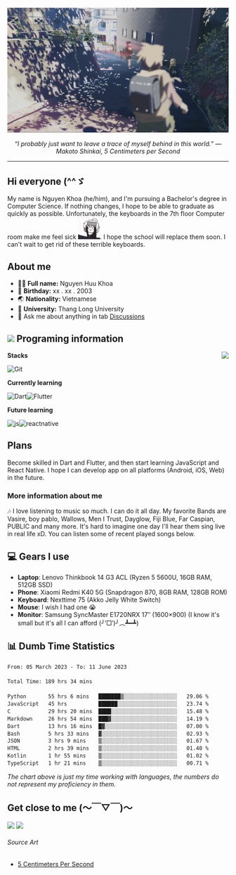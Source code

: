 ![header](asset/header.jpg)
<p align="center"><i>“I probably just want to leave a trace of myself behind in this world.” ― Makoto Shinkai, 5 Centimeters per Second</i></p>

---

## Hi everyone (^^ゞ

My name is Nguyen Khoa (he/him), and I'm pursuing a Bachelor's degree in Computer Science. If nothing changes, I hope to be able to graduate as quickly as possible. Unfortunately, the keyboards in the 7th floor Computer room make me feel sick <img src="https://raw.githubusercontent.com/kztera/kztera/main/asset/teri-smack.gif" width=50px>. I hope the school will replace them soon. I can't wait to get rid of these terrible keyboards.

## About me

-  👨‍💻 **Full name:** Nguyen Huu Khoa
-  🎂 **Birthday:** xx . xx . 2003
-  🌏 **Nationality:** Vietnamese
-  🏫 **University:** Thang Long University
-  💬 Ask me about anything in tab [Discussions](https://github.com/kztera/kztera/discussions)

## <img src="https://camo.githubusercontent.com/63371d36886ee658f5a97401f393e1ab1684b2fd3de674b8f5efc7d410b2a3d0/68747470733a2f2f6d656469612e67697068792e636f6d2f6d656469612f57556c706c634d704f43456d5447427442572f67697068792e676966" width=50px> Programing information

<a href="https://open.spotify.com/playlist/6hyAjJOdQf5xbhQl3a3Kff?si=dc332f50a11744ab"><img align="right" display="inline-block" vertical-align="right" src="https://spotify-recently-played-readme.vercel.app/api?user=31v5dhuuhzkkvv4cqimaphde2x6i&count=9&width=400"></a>

**Stacks**

![Git](https://img.shields.io/badge/GIT-E44C30?style=for-the-badge&logo=git&logoColor=white)

**Currently learning**

![Dart](https://img.shields.io/badge/Dart-0175C2?style=for-the-badge&logo=dart&logoColor=white)![Flutter](https://img.shields.io/badge/Flutter-02569B?style=for-the-badge&logo=flutter&logoColor=white)

**Future learning**

![js](https://img.shields.io/badge/JavaScript-323330?style=for-the-badge&logo=javascript&logoColor=F7DF1E)![reactnative](https://img.shields.io/badge/React_Native-20232A?style=for-the-badge&logo=react&logoColor=61DAFB)

## Plans

Become skilled in Dart and Flutter, and then start learning JavaScript and React Native. I hope I can develop app on all platforms (Android, iOS, Web) in the future.

### More information about me

🎶 I love listening to music so much. I can do it all day. My favorite Bands are Vasire, boy pablo, Wallows, Men I Trust, Dayglow, Fiji Blue, Far Caspian, PUBLIC and many more. It's hard to imagine one day I'll hear them sing live in real life xD. You can listen some of recent played songs below.

## 💻 Gears I use

-  **Laptop**: Lenovo Thinkbook 14 G3 ACL (Ryzen 5 5600U, 16GB RAM, 512GB SSD)
-  **Phone**: Xiaomi Redmi K40 5G (Snapdragon 870, 8GB RAM, 128GB ROM)
-  **Keyboard**: Nexttime 75 (Akko Jelly White Switch)
-  **Mouse**: I wish I had one 😭
-  **Monitor**: Samsung SyncMaster E1720NRX 17″ (1600×900) (I know it's small but it's all I can afford (╯‵□′)╯︵┻━┻)

## 📊 Dumb Time Statistics

<!--START_SECTION:waka-->

```txt
From: 05 March 2023 - To: 11 June 2023

Total Time: 189 hrs 34 mins

Python       55 hrs 6 mins   ███████▒░░░░░░░░░░░░░░░░░   29.06 %
JavaScript   45 hrs          ██████░░░░░░░░░░░░░░░░░░░   23.74 %
C            29 hrs 20 mins  ████░░░░░░░░░░░░░░░░░░░░░   15.48 %
Markdown     26 hrs 54 mins  ███▓░░░░░░░░░░░░░░░░░░░░░   14.19 %
Dart         13 hrs 16 mins  █▓░░░░░░░░░░░░░░░░░░░░░░░   07.00 %
Bash         5 hrs 33 mins   ▓░░░░░░░░░░░░░░░░░░░░░░░░   02.93 %
JSON         3 hrs 9 mins    ▒░░░░░░░░░░░░░░░░░░░░░░░░   01.67 %
HTML         2 hrs 39 mins   ▒░░░░░░░░░░░░░░░░░░░░░░░░   01.40 %
Kotlin       1 hr 55 mins    ▒░░░░░░░░░░░░░░░░░░░░░░░░   01.02 %
TypeScript   1 hr 21 mins    ▒░░░░░░░░░░░░░░░░░░░░░░░░   00.71 %
```

<!--END_SECTION:waka-->

_The chart above is just my time working with languages, the numbers do not represent my proficiency in them._

## Get close to me (～￣▽￣)～

<div>
<a href="https://dsc.bio/JetEra"><img src="https://img.shields.io/badge/Discord-5865F2?style=for-the-badge&logo=discord&logoColor=white"></a> <a href="https://open.spotify.com/user/31v5dhuuhzkkvv4cqimaphde2x6i">
<img src="https://img.shields.io/badge/Spotify-1ED760?&style=for-the-badge&logo=spotify&logoColor=white"></a>
</div>

###### Source Art

-  [5 Centimeters Per Second](https://wallhaven.cc/w/nrowq1)
